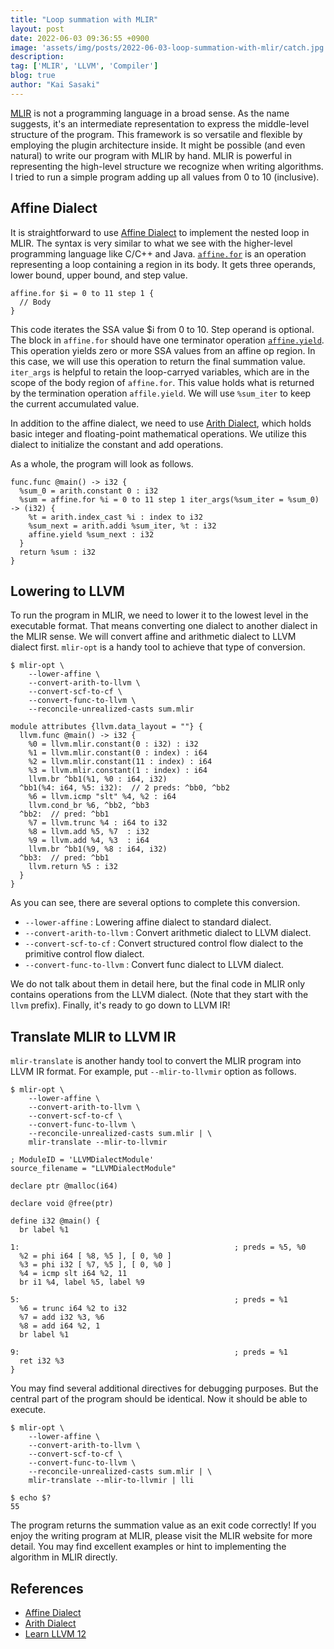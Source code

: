 ```yaml
---
title: "Loop summation with MLIR"
layout: post
date: 2022-06-03 09:36:55 +0900
image: 'assets/img/posts/2022-06-03-loop-summation-with-mlir/catch.jpg'
description:
tag: ['MLIR', 'LLVM', 'Compiler']
blog: true
author: "Kai Sasaki"
---
```


[MLIR](https://mlir.llvm.org/) is not a programming language in a broad sense. As the name suggests, it's an intermediate representation to express the middle-level structure of the program. This framework is so versatile and flexible by employing the plugin architecture inside. It might be possible (and even natural) to write our program with MLIR by hand. MLIR is powerful in representing the high-level structure we recognize when writing algorithms. I tried to run a simple program adding up all values from 0 to 10 (inclusive).

## Affine Dialect

It is straightforward to use [Affine Dialect](https://mlir.llvm.org/docs/Dialects/Affine/) to implement the nested loop in MLIR. The syntax is very similar to what we see with the higher-level programming language like C/C++ and Java. [`affine.for`](https://mlir.llvm.org/docs/Dialects/Affine/#affinefor-mliraffineforop) is an operation representing a loop containing a region in its body. It gets three operands, lower bound, upper bound, and step value.

```mlir
affine.for $i = 0 to 11 step 1 {
  // Body
}
```

This code iterates the SSA value $i from 0 to 10. Step operand is optional. The block in `affine.for` should have one terminator operation [`affine.yield`](https://mlir.llvm.org/docs/Dialects/Affine/#affineyield-affineyieldop). This operation yields zero or more SSA values from an affine op region. In this case, we will use this operation to return the final summation value. `iter_args` is helpful to retain the loop-carryed variables, which are in the scope of the body region of `affine.for`. This value holds what is returned by the termination operation `affile.yield`. We will use `%sum_iter` to keep the current accumulated value.

In addition to the affine dialect, we need to use [Arith Dialect](https://mlir.llvm.org/docs/Dialects/ArithmeticOps/), which holds basic integer and floating-point mathematical operations. We utilize this dialect to initialize the constant and add operations.

As a whole, the program will look as follows.


```mlir
func.func @main() -> i32 {
  %sum_0 = arith.constant 0 : i32
  %sum = affine.for %i = 0 to 11 step 1 iter_args(%sum_iter = %sum_0) -> (i32) {
    %t = arith.index_cast %i : index to i32
    %sum_next = arith.addi %sum_iter, %t : i32
    affine.yield %sum_next : i32
  }
  return %sum : i32
}
```

## Lowering to LLVM

To run the program in MLIR, we need to lower it to the lowest level in the executable format. That means converting one dialect to another dialect in the MLIR sense. We will convert affine and arithmetic dialect to LLVM dialect first. `mlir-opt` is a handy tool to achieve that type of conversion.

```mlir
$ mlir-opt \
    --lower-affine \
    --convert-arith-to-llvm \
    --convert-scf-to-cf \
    --convert-func-to-llvm \
    --reconcile-unrealized-casts sum.mlir

module attributes {llvm.data_layout = ""} {
  llvm.func @main() -> i32 {
    %0 = llvm.mlir.constant(0 : i32) : i32
    %1 = llvm.mlir.constant(0 : index) : i64
    %2 = llvm.mlir.constant(11 : index) : i64
    %3 = llvm.mlir.constant(1 : index) : i64
    llvm.br ^bb1(%1, %0 : i64, i32)
  ^bb1(%4: i64, %5: i32):  // 2 preds: ^bb0, ^bb2
    %6 = llvm.icmp "slt" %4, %2 : i64
    llvm.cond_br %6, ^bb2, ^bb3
  ^bb2:  // pred: ^bb1
    %7 = llvm.trunc %4 : i64 to i32
    %8 = llvm.add %5, %7  : i32
    %9 = llvm.add %4, %3  : i64
    llvm.br ^bb1(%9, %8 : i64, i32)
  ^bb3:  // pred: ^bb1
    llvm.return %5 : i32
  }
}
```

As you can see, there are several options to complete this conversion.

* `--lower-affine` : Lowering affine dialect to standard dialect.
* `--convert-arith-to-llvm` : Convert arithmetic dialect to LLVM dialect.
* `--convert-scf-to-cf` : Convert structured control flow dialect to the primitive control flow dialect.
* `--convert-func-to-llvm` : Convert func dialect to LLVM dialect.

We do not talk about them in detail here, but the final code in MLIR only contains operations from the LLVM dialect. (Note that they start with the `llvm` prefix). Finally, it's ready to go down to LLVM IR!

## Translate MLIR to LLVM IR

`mlir-translate` is another handy tool to convert the MLIR program into LLVM IR format. For example, put `--mlir-to-llvmir` option as follows.

```
$ mlir-opt \
    --lower-affine \
    --convert-arith-to-llvm \
    --convert-scf-to-cf \
    --convert-func-to-llvm \
    --reconcile-unrealized-casts sum.mlir | \
    mlir-translate --mlir-to-llvmir

; ModuleID = 'LLVMDialectModule'
source_filename = "LLVMDialectModule"

declare ptr @malloc(i64)

declare void @free(ptr)

define i32 @main() {
  br label %1

1:                                                ; preds = %5, %0
  %2 = phi i64 [ %8, %5 ], [ 0, %0 ]
  %3 = phi i32 [ %7, %5 ], [ 0, %0 ]
  %4 = icmp slt i64 %2, 11
  br i1 %4, label %5, label %9

5:                                                ; preds = %1
  %6 = trunc i64 %2 to i32
  %7 = add i32 %3, %6
  %8 = add i64 %2, 1
  br label %1

9:                                                ; preds = %1
  ret i32 %3
}
```

You may find several additional directives for debugging purposes. But the central part of the program should be identical. Now it should be able to execute.

```
$ mlir-opt \
    --lower-affine \
    --convert-arith-to-llvm \
    --convert-scf-to-cf \
    --convert-func-to-llvm \
    --reconcile-unrealized-casts sum.mlir | \
    mlir-translate --mlir-to-llvmir | lli

$ echo $?
55
```

The program returns the summation value as an exit code correctly! If you enjoy the writing program at MLIR, please visit the MLIR website for more detail. You may find excellent examples or hint to implementing the algorithm in MLIR directly.

## References
* [Affine Dialect](https://mlir.llvm.org/docs/Dialects/Affine/)
* [Arith Dialect](https://mlir.llvm.org/docs/Dialects/ArithmeticOps/)
* [Learn LLVM 12](https://amzn.to/3NOD9Ur)